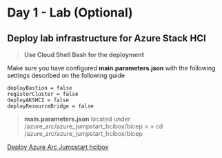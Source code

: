 # Day 1 - Lab (Optional)

## Deploy lab infrastructure for Azure Stack HCI

>
> **Use Cloud Shell Bash for the deployment**

Make sure you have configured **main.parameters.json** with the following settings described on the following guide

    deployBastion = false
    registerCluster = false
    deployAKSHCI = false
    deployResourceBridge = false

> **main.parameters.json** located under /azure_arc/azure_jumpstart_hcibox/bicep
    >
    > cd /azure_arc/azure_jumpstart_hcibox/bicep


[Deploy Azure Arc Jumpstart hcibox](https://azurearcjumpstart.io/azure_jumpstart_hcibox)

